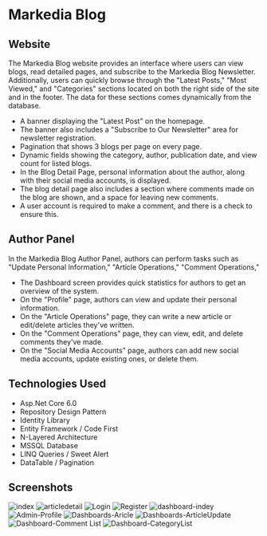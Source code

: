 # Markedia Blog

## Website
The Markedia Blog website provides an interface where users can view blogs, read detailed pages, and subscribe to the Markedia Blog Newsletter. 
Additionally, users can quickly browse through the "Latest Posts," "Most Viewed," and "Categories" sections located on both the right side of the site and in the footer. 
The data for these sections comes dynamically from the database.

- A banner displaying the "Latest Post" on the homepage.
- The banner also includes a "Subscribe to Our Newsletter" area for newsletter registration.
- Pagination that shows 3 blogs per page on every page.
- Dynamic fields showing the category, author, publication date, and view count for listed blogs.
- In the Blog Detail Page, personal information about the author, along with their social media accounts, is displayed.
- The blog detail page also includes a section where comments made on the blog are shown, and a space for leaving new comments.
- A user account is required to make a comment, and there is a check to ensure this.

## Author Panel
In the Markedia Blog Author Panel, authors can perform tasks such as "Update Personal Information," "Article Operations," "Comment Operations,"

- The Dashboard screen provides quick statistics for authors to get an overview of the system.
- On the "Profile" page, authors can view and update their personal information.
- On the "Article Operations" page, they can write a new article or edit/delete articles they've written.
- On the "Comment Operations" page, they can view, edit, and delete comments they've made.
- On the "Social Media Accounts" page, authors can add new social media accounts, update existing ones, or delete them.

## Technologies Used
- Asp.Net Core 6.0
- Repository Design Pattern
- Identity Library
- Entity Framework / Code First
- N-Layered Architecture
- MSSQL Database
- LINQ Queries / Sweet Alert
- DataTable / Pagination


## Screenshots
![index](https://github.com/user-attachments/assets/fde152b5-cf85-4c97-b424-caa5566b0ab0)
![articledetail](https://github.com/user-attachments/assets/743f75e9-c3a8-4003-bf1d-fb9293c57b04)
![Login](https://github.com/user-attachments/assets/3f19aa45-35ba-4a4a-8009-1783a2423939)
![Register](https://github.com/user-attachments/assets/a38e6269-71d2-4974-8bf3-f9c8a0d56809)
![dashboard-indey](https://github.com/user-attachments/assets/e9b7a278-123a-4a97-96b8-1e3049f19b88)
![Admin-Profile](https://github.com/user-attachments/assets/11dbe1b2-5b2d-4e97-9693-f2fbeee7dcb9)
![Dashboards-Aricle](https://github.com/user-attachments/assets/070dcac5-4ae1-45b4-beb3-1306f9ffd8d7)
![Dashboards-ArticleUpdate](https://github.com/user-attachments/assets/6f3b6e49-0b91-400d-b076-b827b227b55e)
![Dashboard-Comment List](https://github.com/user-attachments/assets/329f0937-3c92-4f43-aca6-d897934fce25)
![Dashboard-CategoryList](https://github.com/user-attachments/assets/4f5d4858-5421-4936-a365-e775dc14fcdf)












